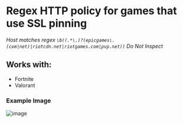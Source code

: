 # Regex HTTP policy for games that use SSL pinning

*Host matches regex `\b((.*\.)?(epicgames\.(com|net)|riotcdn.net|riotgames.com|pvp.net))` Do Not Inspect*

## Works with:
 * Fortnite
 * Valorant


### Example Image

![image](https://user-images.githubusercontent.com/33700526/112665681-9c470400-8e5b-11eb-8d35-8337a2450712.png)
